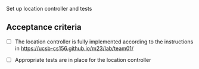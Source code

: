 Set up location controller and tests

## Acceptance criteria

- [ ] The location controller is fully implemented according to the instructions in <https://ucsb-cs156.github.io/m23/lab/team01/>
- [ ] Appropriate tests are in place for the location controller

